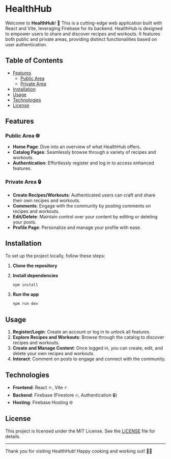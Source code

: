 # HealthHub

Welcome to **HealthHub**! 🚀 This is a cutting-edge web application built with React and Vite, leveraging Firebase for its backend. HealthHub is designed to empower users to share and discover recipes and workouts. It features both public and private areas, providing distinct functionalities based on user authentication.

## Table of Contents

- [Features](#features)
  - [Public Area](#public-area)
  - [Private Area](#private-area)
- [Installation](#installation)
- [Usage](#usage)
- [Technologies](#technologies)
- [License](#license)

## Features

### Public Area 🌐

- **Home Page**: Dive into an overview of what HealthHub offers.
- **Catalog Pages**: Seamlessly browse through a variety of recipes and workouts.
- **Authentication**: Effortlessly register and log in to access enhanced features.

### Private Area 🔒

- **Create Recipes/Workouts**: Authenticated users can craft and share their own recipes and workouts.
- **Comments**: Engage with the community by posting comments on recipes and workouts.
- **Edit/Delete**: Maintain control over your content by editing or deleting your posts.
- **Profile Page**: Personalize and manage your profile with ease.

## Installation

To set up the project locally, follow these steps:

1. **Clone the repository**

2. **Install dependencies**
    ```bash
    npm install
    ```

3. **Run the app**
    ```bash
    npm run dev
    ```

## Usage

1. **Register/Login**: Create an account or log in to unlock all features.
2. **Explore Recipes and Workouts**: Browse through the catalog to discover recipes and workouts.
3. **Create and Manage Content**: Once logged in, you can create, edit, and delete your own recipes and workouts.
4. **Interact**: Comment on posts to engage and connect with the community.

## Technologies

- **Frontend**: React ⚛️, Vite ⚡
- **Backend**: Firebase (Firestore 🔥, Authentication 🔒)
- **Hosting**: Firebase Hosting 🌐

## License

This project is licensed under the MIT License. See the [LICENSE](LICENSE) file for details.

---

Thank you for visiting HealthHub! Happy cooking and working out! 🥗💪

